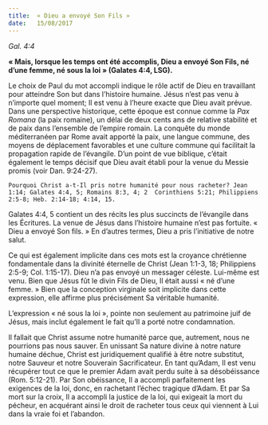 ```yaml
---
title:  « Dieu a envoyé Son Fils » 
date:   15/08/2017
---
```


_Gal. 4:4_

**« Mais, lorsque les temps ont été accomplis, Dieu a envoyé Son Fils, né d’une femme, né sous la loi » (Galates  4:4, LSG).**

Le choix de Paul du mot accompli indique le rôle actif de Dieu en travaillant pour atteindre Son but dans  l’histoire humaine. Jésus n’est pas venu à n’importe quel moment; Il est venu à l’heure exacte que Dieu avait  prévue. Dans une perspective historique, cette époque est connue comme la *Pax Romana* (la paix romaine), un délai de deux cents ans de relative stabilité et de paix dans l’ensemble de l’empire romain. La conquête du  monde méditerranéen par Rome avait apporté la paix, une langue commune, des moyens de déplacement  favorables et une culture commune qui facilitait la propagation rapide de l’évangile. D’un point de vue biblique,  c’était également le temps décisif que Dieu avait établi pour la venue du Messie promis (voir Dan. 9:24-27). 

`Pourquoi Christ a-t-Il pris notre humanité pour nous racheter? Jean 1:14; Galates 4:4, 5; Romains 8:3, 4; 2  Corinthiens 5:21; Philippiens 2:5-8; Heb. 2:14-18; 4:14, 15.`

Galates 4:4, 5 contient un des récits les plus succincts de l’évangile dans les Écritures. La venue de Jésus dans  l’histoire humaine n’est pas fortuite. « Dieu a envoyé Son fils. » En d’autres termes, Dieu a pris l’initiative de  notre salut. 

Ce qui est également implicite dans ces mots est la croyance chrétienne fondamentale dans la divinité  éternelle de Christ (Jean 1:1-3, 18; Philippiens 2:5-9; Col. 1:15-17). Dieu n’a pas envoyé un messager céleste.  Lui-même est venu. Bien que Jésus fût le divin Fils de Dieu, Il était aussi « né d’une femme. » Bien que la  conception virginale soit implicite dans cette expression, elle affirme plus précisément Sa véritable humanité. 

L’expression « né sous la loi », pointe non seulement au patrimoine juif de Jésus, mais inclut également le fait  qu’Il a porté notre condamnation. 

Il fallait que Christ assume notre humanité parce que, autrement, nous ne  pourrions pas nous sauver. En unissant Sa nature divine à notre nature humaine déchue, Christ est  juridiquement qualifié à être notre substitut, notre Sauveur et notre Souverain Sacrificateur. En tant qu’Adam, Il est venu récupérer tout ce que le  premier Adam avait perdu suite à sa désobéissance (Rom. 5:12-21). Par Son obéissance, Il a accompli  parfaitement les exigences de la loi, donc, en rachetant l’échec tragique d’Adam. Et par Sa mort sur la croix, Il a  accompli la justice de la loi, qui exigeait la mort du pécheur, en acquérant ainsi le droit de racheter tous ceux  qui viennent à Lui dans la vraie foi et l’abandon.